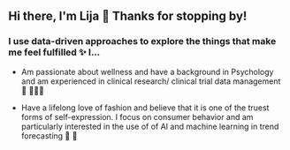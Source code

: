 ## Hi there, I'm Lija 👋 Thanks for stopping by! 

### I use data-driven approaches to explore the things that make me feel fulfilled ✨ I...

- Am passionate about wellness and have a background in Psychology and am experienced in clinical research/ clinical trial data management 🍃 🧘🏻‍♀️ 

- Have a lifelong love of fashion and believe that it is one of the truest forms of self-expression. I focus on consumer behavior and am particularly interested in the use of of AI and machine learning in trend forecasting 👡 👗



<!--
**lijahoffman/lijahoffman** is a ✨ _special_ ✨ repository because its `README.md` (this file) appears on your GitHub profile.

Here are some ideas to get you started:

- 🔭 I’m currently working on ...
- 🌱 I’m currently learning ...
- 👯 I’m looking to collaborate on ...
- 🤔 I’m looking for help with ...
- 💬 Ask me about ...
- 📫 How to reach me: ...
- 😄 Pronouns: ...
- ⚡ Fun fact: ...
-->
